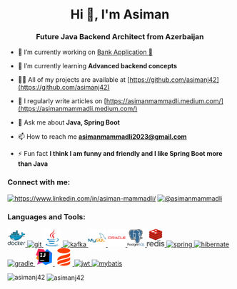 <h1 align="center">Hi 👋, I'm Asiman</h1>
<h3 align="center">Future Java Backend Architect from Azerbaijan</h3>

- 🔭 I’m currently working on [Bank Application 🏦](https://github.com/asimanj42/bank-app)

- 🌱 I’m currently learning **Advanced backend concepts**

- 👨‍💻 All of my projects are available at [https://github.com/asimanj42](https://github.com/asimanj42)

- 📝 I regularly write articles on [https://asimanmammadli.medium.com/](https://asimanmammadli.medium.com/)

- 💬 Ask me about **Java, Spring Boot**

- 📫 How to reach me **asimanmammadli2023@gmail.com**

- ⚡ Fun fact **I think I am funny and friendly and I like Spring Boot more than Java**

<h3 align="left">Connect with me:</h3>
<p align="left">
<a href="https://linkedin.com/in/https://www.linkedin.com/in/asiman-mammadli/" target="blank"><img align="center" src="https://raw.githubusercontent.com/rahuldkjain/github-profile-readme-generator/master/src/images/icons/Social/linked-in-alt.svg" alt="https://www.linkedin.com/in/asiman-mammadli/" height="30" width="40" /></a>
<a href="https://medium.com/@asimanmammadli" target="blank"><img align="center" src="https://raw.githubusercontent.com/rahuldkjain/github-profile-readme-generator/master/src/images/icons/Social/medium.svg" alt="@asimanmammadli" height="30" width="40" /></a>
</p>

<h3 align="left">Languages and Tools:</h3>
<p align="left">
<a href="https://www.docker.com/" target="_blank" rel="noreferrer">
<img src="https://raw.githubusercontent.com/devicons/devicon/master/icons/docker/docker-original-wordmark.svg" alt="docker" width="40" height="40"/> 
</a> 
<a href="https://git-scm.com/" target="_blank" rel="noreferrer"> <img src="https://www.vectorlogo.zone/logos/git-scm/git-scm-icon.svg" alt="git" width="40" height="40"/>
</a>
<a href="https://www.java.com" target="_blank" rel="noreferrer">
<img src="https://raw.githubusercontent.com/devicons/devicon/master/icons/java/java-original.svg" alt="java" width="40" height="40"/>
</a>
<a href="https://kafka.apache.org/" target="_blank" rel="noreferrer"> 
<img src="https://www.vectorlogo.zone/logos/apache_kafka/apache_kafka-icon.svg" alt="kafka" width="40" height="40"/>
</a> 
<a href="https://www.mysql.com/" target="_blank" rel="noreferrer">
<img src="https://raw.githubusercontent.com/devicons/devicon/master/icons/mysql/mysql-original-wordmark.svg" alt="mysql" width="40" height="40"/>
</a> 
<a href="https://www.oracle.com/" target="_blank" rel="noreferrer">
<img src="https://raw.githubusercontent.com/devicons/devicon/master/icons/oracle/oracle-original.svg" alt="oracle" width="40" height="40"/>
</a>
<a href="https://www.postgresql.org" target="_blank" rel="noreferrer">
<img src="https://raw.githubusercontent.com/devicons/devicon/master/icons/postgresql/postgresql-original-wordmark.svg" alt="postgresql" width="40" height="40"/>
</a> 
<a href="https://redis.io" target="_blank" rel="noreferrer">
<img src="https://raw.githubusercontent.com/devicons/devicon/master/icons/redis/redis-original-wordmark.svg" alt="redis" width="40" height="40"/> 
</a>
<a href="https://spring.io/" target="_blank" rel="noreferrer">
<img src="https://www.vectorlogo.zone/logos/springio/springio-icon.svg" alt="spring" width="40" height="40"/> 
</a>
<a href="https://hibernate.org/" target="_blank" rel="noreferrer">
<img src="https://www.vectorlogo.zone/logos/hibernate/hibernate-icon.svg" alt="hibernate" width="40" height="40"/>
</a>
<a href="https://www.gradle.org" target="_blank" rel="noreferrer">
<img src="https://www.vectorlogo.zone/logos/gradle/gradle-icon.svg" alt="gradle" width="40" height="40"/>
</a>
<a href="https://www.jetbrains.com/idea/" target="_blank" rel="noreferrer">
<img src="https://raw.githubusercontent.com/devicons/devicon/master/icons/intellij/intellij-original.svg" alt="intellij" width="40" height="40"/>
</a>
<a href="https://www.liquibase.org/" target="_blank" rel="noreferrer">
<img src="https://raw.githubusercontent.com/devicons/devicon/6910f0503efdd315c8f9b858234310c06e04d9c0/icons/liquibase/liquibase-original.svg" alt="liquibase" width="40" height="40"/>
</a>
<a href="https://www.jwt.io/" target="_blank" rel="noreferrer">
<img src="https://jwt.io/img/pic_logo.svg" alt="jwt" width="40" height="40"/>
</a>
<a href="https://www.mybatis.org/" target="_blank" rel="noreferrer">
<img src="https://raw.githubusercontent.com/mybatis/logo/32295ff550d29ca6e8b22c8a325e22c617791bf9/logo-bird-ninja.svg" alt="mybatis" width="40" height="40"/>
</a>

</p>

<p><img align="left" src="https://github-readme-stats.vercel.app/api/top-langs?username=asimanj42&show_icons=true&locale=en&layout=compact" alt="asimanj42" /></p>

<p>&nbsp;<img align="center" src="https://github-readme-stats.vercel.app/api?username=asimanj42&show_icons=true&locale=en" alt="asimanj42" /></p>
